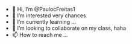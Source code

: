 - 👋 Hi, I’m @PaulocFreitas1
- 👀 I’m interested very chances
- 🌱 I’m currently learning ...
- 💞️ I’m looking to collaborate on my class, haha
- 📫 How to reach me ...

<!---
PaulocFreitas1/PaulocFreitas1 is a ✨ special ✨ repository because its `README.md` (this file) appears on your GitHub profile.
You can click the Preview link to take a look at your changes.
--->
